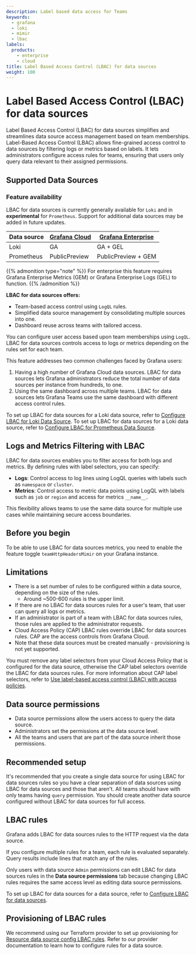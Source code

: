 ```yaml
---
description: Label based data access for Teams
keywords:
  - grafana
  - loki
  - mimir
  - lbac
labels:
  products:
    - enterprise
    - cloud
title: Label Based Access Control (LBAC) for data sources
weight: 100
---
```


# Label Based Access Control (LBAC) for data sources

Label Based Access Control (LBAC) for data sources simplifies and streamlines data source access management based on team memberships.
Label-Based Access Control (LBAC) allows fine-grained access control to data sources by filtering logs or metrics based on labels. It lets administrators configure access rules for teams, ensuring that users only query data relevant to their assigned permissions.

## Supported Data Sources

### Feature availability

LBAC for data sources is currently generally available for `Loki` and in **experimental** for `Prometheus`. Support for additional data sources may be added in future updates.

| Data source | [Grafana Cloud](/docs/grafana-cloud) | [Grafana Enterprise](../../../introduction/grafana-enterprise/) |
| ----------- | ------------------------------------ | --------------------------------------------------------------- |
| Loki        | GA                                   | GA + GEL                                                        |
| Prometheus  | PublicPreview                        | PublicPreview + GEM                                             |

{{% admonition type="note" %}}
For enterprise this feature requires Grafana Enterprise Metrics (GEM) or Grafana Enterprise Logs (GEL) to function.
{{% /admonition %}}

**LBAC for data sources offers:**

- Team-based access control using `LogQL` rules.
- Simplified data source management by consolidating multiple sources into one.
- Dashboard reuse across teams with tailored access.

You can configure user access based upon team memberships using `LogQL`.
LBAC for data sources controls access to logs or metrics depending on the rules set for each team.

This feature addresses two common challenges faced by Grafana users:

1. Having a high number of Grafana Cloud data sources.
   LBAC for data sources lets Grafana administrators reduce the total number of data sources per instance from hundreds, to one.
1. Using the same dashboard across multiple teams.
   LBAC for data sources lets Grafana Teams use the same dashboard with different access control rules.

To set up LBAC for data sources for a Loki data source, refer to [Configure LBAC for Loki Data Source](https://grafana.com/docs/grafana/<GRAFANA_VERSION>/administration/data-source-management/teamlbac/configure-teamlbac-for-loki/).
To set up LBAC for data sources for a Loki data source, refer to [Configure LBAC for Prometheus Data Source](https://grafana.com/docs/grafana/<GRAFANA_VERSION>/administration/data-source-management/teamlbac/configure-teamlbac-for-prometheus/).

## Logs and Metrics Filtering with LBAC

LBAC for data sources enables you to filter access for both logs and metrics. By defining rules with label selectors, you can specify:

- **Logs**: Control access to log lines using LogQL queries with labels such as `namespace` or `cluster`.
- **Metrics**: Control access to metric data points using LogQL with labels such as `job` or `region` and access for metrics `__name__`.

This flexibility allows teams to use the same data source for multiple use cases while maintaining secure access boundaries.

## Before you begin

To be able to use LBAC for data sources metrics, you need to enable the feature toggle `teamHttpHeadersMimir` on your Grafana instance.

## Limitations

- There is a set number of rules to be configured within a data source, depending on the size of the rules.
  - Around ~500-600 rules is the upper limit.
- If there are no LBAC for data sources rules for a user's team, that user can query all logs or metrics.
- If an administrator is part of a team with LBAC for data sources rules, those rules are applied to the administrator requests.
- Cloud Access Policy (CAP) LBAC rules override LBAC for data sources rules.
  CAP are the access controls from Grafana Cloud.
- Note that these data sources must be created manually - provisioning is not yet supported.

You must remove any label selectors from your Cloud Access Policy that is configured for the data source, otherwise the CAP label selectors override the LBAC for data sources rules. For more information about CAP label selectors, refer to [Use label-based access control (LBAC) with access policies](https://grafana.com/docs/grafana-cloud/account-management/authentication-and-permissions/access-policies/label-access-policies/).

## Data source permissions

- Data source permissions allow the users access to query the data source.
- Administrators set the permissions at the data source level.
- All the teams and users that are part of the data source inherit those permissions.

## Recommended setup

It's recommended that you create a single data source for using LBAC for data sources rules so you have a clear separation of data sources using LBAC for data sources and those that aren't.
All teams should have with only teams having `query` permission.
You should create another data source configured without LBAC for data sources for full access.

## LBAC rules

Grafana adds LBAC for data sources rules to the HTTP request via the data source.

If you configure multiple rules for a team, each rule is evaluated separately.
Query results include lines that match any of the rules.

Only users with data source `Admin` permissions can edit LBAC for data sources rules in the **Data source permissions** tab because changing LBAC rules requires the same access level as editing data source permissions.

To set up LBAC for data sources for a data source, refer to [Configure LBAC for data sources](https://grafana.com/docs/grafana/<GRAFANA_VERSION>/administration/data-source-management/teamlbac/configure-teamlbac-for-loki/).

## Provisioning of LBAC rules

We recommend using our Terraform provider to set up provisioning for [Resource data source config LBAC rules](https://registry.terraform.io/providers/grafana/grafana/latest/docs/resources/data_source_config_lbac_rules). Refer to our provider documentation to learn how to configure rules for a data source.
